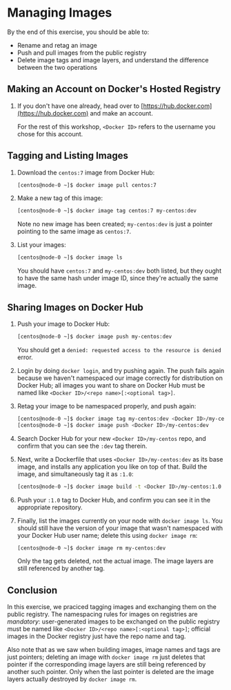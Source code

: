 # Managing Images

By the end of this exercise, you should be able to:

 - Rename and retag an image
 - Push and pull images from the public registry
 - Delete image tags and image layers, and understand the difference between the two operations

## Making an Account on Docker's Hosted Registry

1.  If you don't have one already, head over to [https://hub.docker.com](https://hub.docker.com) and make an account.

    For the rest of this workshop, `<Docker ID>` refers to the username you chose for this account.

## Tagging and Listing Images

1.  Download the `centos:7` image from Docker Hub:

    ```bash
    [centos@node-0 ~]$ docker image pull centos:7
    ```

2.  Make a new tag of this image:

    ```bash
    [centos@node-0 ~]$ docker image tag centos:7 my-centos:dev
    ```

    Note no new image has been created; `my-centos:dev` is just a pointer pointing to the same image as `centos:7`.

3.  List your images:

    ```bash
    [centos@node-0 ~]$ docker image ls
    ```
    
    You should have `centos:7` and `my-centos:dev` both listed, but they ought to have the same hash under image ID, since they're actually the same image.

## Sharing Images on Docker Hub

1.  Push your image to Docker Hub:

    ```bash
    [centos@node-0 ~]$ docker image push my-centos:dev
    ```

    You should get a `denied: requested access to the resource is denied` error.

2.  Login by doing `docker login`, and try pushing again. The push fails again because we haven't namespaced our image correctly for distribution on Docker Hub; all images you want to share on Docker Hub must be named like `<Docker ID>/<repo name>[:<optional tag>]`.

3.  Retag your image to be namespaced properly, and push again:

    ```bash
    [centos@node-0 ~]$ docker image tag my-centos:dev <Docker ID>/my-centos:dev
    [centos@node-0 ~]$ docker image push <Docker ID>/my-centos:dev
    ```

4.  Search Docker Hub for your new `<Docker ID>/my-centos` repo, and confirm that you can see the `:dev` tag therein.

5.  Next, write a Dockerfile that uses `<Docker ID>/my-centos:dev` as its base image, and installs any application you like on top of that. Build the image, and simultaneously tag it as `:1.0`:

    ```bash
    [centos@node-0 ~]$ docker image build -t <Docker ID>/my-centos:1.0 .
    ```

6.  Push your `:1.0` tag to Docker Hub, and confirm you can see it in the appropriate repository.

7.  Finally, list the images currently on your node with `docker image ls`. You should still have the version of your image that wasn't namespaced with your Docker Hub user name; delete this using `docker image rm`:

    ```bash
    [centos@node-0 ~]$ docker image rm my-centos:dev
    ```
    
    Only the tag gets deleted, not the actual image. The image layers are still referenced by another tag.

## Conclusion

In this exercise, we praciced tagging images and exchanging them on the public registry. The namespacing rules for images on registries are *mandatory*: user-generated images to be exchanged on the public registry must be named like `<Docker ID>/<repo name>[:<optional tag>]`; official images in the Docker registry just have the repo name and tag.

Also note that as we saw when building images, image names and tags are just pointers; deleting an image with `docker image rm` just deletes that pointer if the corresponding image layers are still being referenced by another such pointer. Only when the last pointer is deleted are the image layers actually destroyed by `docker image rm`.
